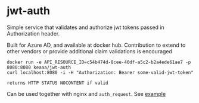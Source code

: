# jwt-auth

Simple service that validates and authorize jwt tokens passed in Authorization header. 

Built for Azure AD, and available at docker hub. Contribution to extend to other vendors or provide additional claim validations is encouraged

```
docker run -e API_RESOURCE_ID=c54b474d-8cee-40df-a5c2-b2a4ede61ae7 -p 8080:8080 keaaa/jwt-auth
curl localhost:8080 -i -H "Authorization: Bearer some-valid-jwt-token"

returns HTTP STATUS NOCONTENT if valid
```

Can be used together with nginx and `auth_request`. See [example](example/README.md) 
